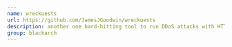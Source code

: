 ```yaml
---
name: wreckuests
url: https://github.com/JamesJGoodwin/wreckuests
description: another one hard-hitting tool to run DDoS attacks with HTTP-flood. URL : https://github.com/JamesJGoodwin/wreckuests Groups : blackarch blackarch-dos
group: blackarch
---
```

